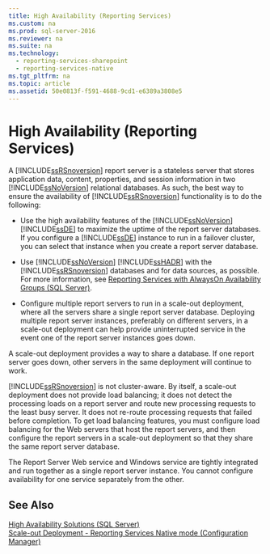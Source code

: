 ```yaml
---
title: High Availability (Reporting Services)
ms.custom: na
ms.prod: sql-server-2016
ms.reviewer: na
ms.suite: na
ms.technology: 
  - reporting-services-sharepoint
  - reporting-services-native
ms.tgt_pltfrm: na
ms.topic: article
ms.assetid: 50e0813f-f591-4688-9cd1-e6389a3808e5
---
```

# High Availability (Reporting Services)
  A [!INCLUDE[ssRSnoversion](../../Token/Other/ssRSnoversion_md.md)] report server is a stateless server that stores application data, content, properties, and session information in two [!INCLUDE[ssNoVersion](../../Token/Other/ssNoVersion_md.md)] relational databases. As such, the best way to ensure the availability of [!INCLUDE[ssRSnoversion](../../Token/Other/ssRSnoversion_md.md)] functionality is to do the following:  
  
-   Use the high availability features of the [!INCLUDE[ssNoVersion](../../Token/Other/ssNoVersion_md.md)] [!INCLUDE[ssDE](../../Token/Other/ssDE_md.md)] to maximize the uptime of the report server databases. If you configure a [!INCLUDE[ssDE](../../Token/Other/ssDE_md.md)] instance to run in a failover cluster, you can select that instance when you create a report server database.  
  
-   Use [!INCLUDE[ssNoVersion](../../Token/Other/ssNoVersion_md.md)] [!INCLUDE[ssHADR](../../Token/Other/ssHADR_md.md)] with the [!INCLUDE[ssRSnoversion](../../Token/Other/ssRSnoversion_md.md)] databases and for data sources, as possible. For more information, see [Reporting Services with AlwaysOn Availability Groups &#40;SQL Server&#41;](../Topic/Reporting%20Services%20with%20AlwaysOn%20Availability%20Groups%20\(SQL%20Server\).md).  
  
-   Configure multiple report servers to run in a scale\-out deployment, where all the servers share a single report server database. Deploying multiple report server instances, preferably on different servers, in a scale\-out deployment can help provide uninterrupted service in the event one of the report server instances goes down.  
  
 A scale\-out deployment provides a way to share a database. If one report server goes down, other servers in the same deployment will continue to work.  
  
 [!INCLUDE[ssRSnoversion](../../Token/Other/ssRSnoversion_md.md)] is not cluster\-aware. By itself, a scale\-out deployment does not provide load balancing; it does not detect the processing loads on a report server and route new processing requests to the least busy server. It does not re\-route processing requests that failed before completion. To get load balancing features, you must configure load balancing for the Web servers that host the report servers, and then configure the report servers in a scale\-out deployment so that they share the same report server database.  
  
 The Report Server Web service and Windows service are tightly integrated and run together as a single report server instance. You cannot configure availability for one service separately from the other.  
  
## See Also  
 [High Availability Solutions &#40;SQL Server&#41;](../../Topics/TopicNameNotContainA/High-Availability-Solutions--SQL-Server-.md)   
 [Scale-out Deployment  - Reporting Services Native mode &#40;Configuration Manager&#41;](../../Topics/TopicNameNotContainA/Scale-out-Deployment----Reporting-Services-Native-mode--Configuration-Manager-.md)  
  
  